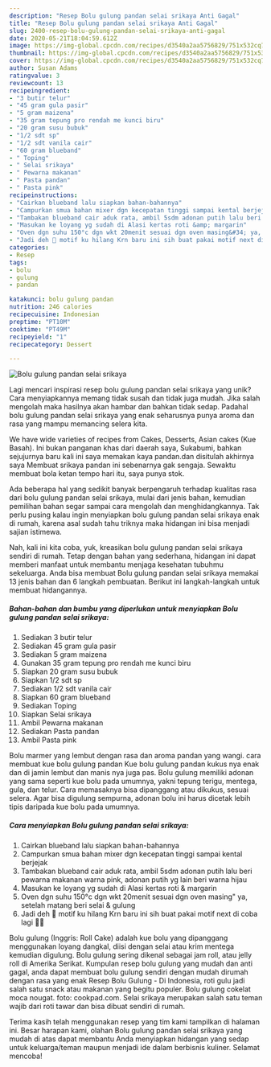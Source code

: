 ```yaml
---
description: "Resep Bolu gulung pandan selai srikaya Anti Gagal"
title: "Resep Bolu gulung pandan selai srikaya Anti Gagal"
slug: 2400-resep-bolu-gulung-pandan-selai-srikaya-anti-gagal
date: 2020-05-21T18:04:59.612Z
image: https://img-global.cpcdn.com/recipes/d3540a2aa5756829/751x532cq70/bolu-gulung-pandan-selai-srikaya-foto-resep-utama.jpg
thumbnail: https://img-global.cpcdn.com/recipes/d3540a2aa5756829/751x532cq70/bolu-gulung-pandan-selai-srikaya-foto-resep-utama.jpg
cover: https://img-global.cpcdn.com/recipes/d3540a2aa5756829/751x532cq70/bolu-gulung-pandan-selai-srikaya-foto-resep-utama.jpg
author: Susan Adams
ratingvalue: 3
reviewcount: 13
recipeingredient:
- "3 butir telur"
- "45 gram gula pasir"
- "5 gram maizena"
- "35 gram tepung pro rendah me kunci biru"
- "20 gram susu bubuk"
- "1/2 sdt sp"
- "1/2 sdt vanila cair"
- "60 gram blueband"
- " Toping"
- " Selai srikaya"
- " Pewarna makanan"
- " Pasta pandan"
- " Pasta pink"
recipeinstructions:
- "Cairkan blueband lalu siapkan bahan-bahannya"
- "Campurkan smua bahan mixer dgn kecepatan tinggi sampai kental berjejak"
- "Tambakan blueband cair aduk rata, ambil 5sdm adonan putih lalu beri pewarna makanan warna pink, adonan putih yg lain beri warna hijau"
- "Masukan ke loyang yg sudah di Alasi kertas roti &amp; margarin"
- "Oven dgn suhu 150°c dgn wkt 20menit sesuai dgn oven masing&#34; ya, setelah matang beri selai &amp; gulung"
- "Jadi deh 💃 motif ku hilang Krn baru ini sih buat pakai motif next di coba lagi 🤣🤭"
categories:
- Resep
tags:
- bolu
- gulung
- pandan

katakunci: bolu gulung pandan 
nutrition: 246 calories
recipecuisine: Indonesian
preptime: "PT10M"
cooktime: "PT49M"
recipeyield: "1"
recipecategory: Dessert

---
```



![Bolu gulung pandan selai srikaya](https://img-global.cpcdn.com/recipes/d3540a2aa5756829/751x532cq70/bolu-gulung-pandan-selai-srikaya-foto-resep-utama.jpg)

Lagi mencari inspirasi resep bolu gulung pandan selai srikaya yang unik? Cara menyiapkannya memang tidak susah dan tidak juga mudah. Jika salah mengolah maka hasilnya akan hambar dan bahkan tidak sedap. Padahal bolu gulung pandan selai srikaya yang enak seharusnya punya aroma dan rasa yang mampu memancing selera kita.

We have wide varieties of recipes from Cakes, Desserts, Asian cakes (Kue Basah). Ini bukan panganan khas dari daerah saya, Sukabumi, bahkan sejujurnya baru kali ini saya memakan kaya pandan.dan disitulah akhirnya saya Membuat srikaya pandan ini sebenarnya gak sengaja. Sewaktu membuat bola ketan tempo hari itu, saya punya stok.

Ada beberapa hal yang sedikit banyak berpengaruh terhadap kualitas rasa dari bolu gulung pandan selai srikaya, mulai dari jenis bahan, kemudian pemilihan bahan segar sampai cara mengolah dan menghidangkannya. Tak perlu pusing kalau ingin menyiapkan bolu gulung pandan selai srikaya enak di rumah, karena asal sudah tahu triknya maka hidangan ini bisa menjadi sajian istimewa.


Nah, kali ini kita coba, yuk, kreasikan bolu gulung pandan selai srikaya sendiri di rumah. Tetap dengan bahan yang sederhana, hidangan ini dapat memberi manfaat untuk membantu menjaga kesehatan tubuhmu sekeluarga. Anda bisa membuat Bolu gulung pandan selai srikaya memakai 13 jenis bahan dan 6 langkah pembuatan. Berikut ini langkah-langkah untuk membuat hidangannya.

<!--inarticleads1-->

##### Bahan-bahan dan bumbu yang diperlukan untuk menyiapkan Bolu gulung pandan selai srikaya:

1. Sediakan 3 butir telur
1. Sediakan 45 gram gula pasir
1. Sediakan 5 gram maizena
1. Gunakan 35 gram tepung pro rendah me kunci biru
1. Siapkan 20 gram susu bubuk
1. Siapkan 1/2 sdt sp
1. Sediakan 1/2 sdt vanila cair
1. Siapkan 60 gram blueband
1. Sediakan  Toping
1. Siapkan  Selai srikaya
1. Ambil  Pewarna makanan
1. Sediakan  Pasta pandan
1. Ambil  Pasta pink


Bolu marmer yang lembut dengan rasa dan aroma pandan yang wangi. cara membuat kue bolu gulung pandan Kue bolu gulung pandan kukus nya enak dan di jamin lembut dan manis nya juga pas. Bolu gulung memiliki adonan yang sama seperti kue bolu pada umumnya, yakni tepung terigu, mentega, gula, dan telur. Cara memasaknya bisa dipanggang atau dikukus, sesuai selera. Agar bisa digulung sempurna, adonan bolu ini harus dicetak lebih tipis daripada kue bolu pada umumnya. 

<!--inarticleads2-->

##### Cara menyiapkan Bolu gulung pandan selai srikaya:

1. Cairkan blueband lalu siapkan bahan-bahannya
1. Campurkan smua bahan mixer dgn kecepatan tinggi sampai kental berjejak
1. Tambakan blueband cair aduk rata, ambil 5sdm adonan putih lalu beri pewarna makanan warna pink, adonan putih yg lain beri warna hijau
1. Masukan ke loyang yg sudah di Alasi kertas roti &amp; margarin
1. Oven dgn suhu 150°c dgn wkt 20menit sesuai dgn oven masing&#34; ya, setelah matang beri selai &amp; gulung
1. Jadi deh 💃 motif ku hilang Krn baru ini sih buat pakai motif next di coba lagi 🤣🤭


Bolu gulung (Inggris: Roll Cake) adalah kue bolu yang dipanggang menggunakan loyang dangkal, diisi dengan selai atau krim mentega kemudian digulung. Bolu gulung sering dikenal sebagai jam roll, atau jelly roll di Amerika Serikat. Kumpulan resep bolu gulung yang mudah dan anti gagal, anda dapat membuat bolu gulung sendiri dengan mudah dirumah dengan rasa yang enak Resep Bolu Gulung - Di Indonesia, roti gulu jadi salah satu snack atau makanan yang begitu populer. Bolu gulung cokelat moca nougat. foto: cookpad.com. Selai srikaya merupakan salah satu teman wajib dari roti tawar dan bisa dibuat sendiri di rumah. 

Terima kasih telah menggunakan resep yang tim kami tampilkan di halaman ini. Besar harapan kami, olahan Bolu gulung pandan selai srikaya yang mudah di atas dapat membantu Anda menyiapkan hidangan yang sedap untuk keluarga/teman maupun menjadi ide dalam berbisnis kuliner. Selamat mencoba!
